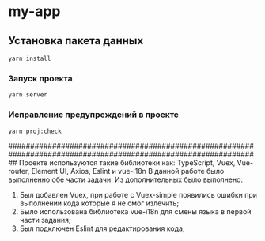 # my-app

## Установка пакета данных
```
yarn install
```

### Запуск проекта
```
yarn server
```

### Исправление предупреждений в проекте
```
yarn proj:check
```

##################################################################################################################
Проекте используются такие библиотеки как: TypeScript, Vuex, Vue-router, Element UI, Axios, Eslint и vue-i18n
В данной работе было выполненно обе части задачи.
Из дополнительных было выполнено:
1) Был добавлен Vuex, при работе с Vuex-simple появились ошибки при выполнении кода которые я не смог излечить;
2) Было использована библиотека vue-i18n для смены языка в первой части задания;
5) Был подключен Eslint для редактирования кода;